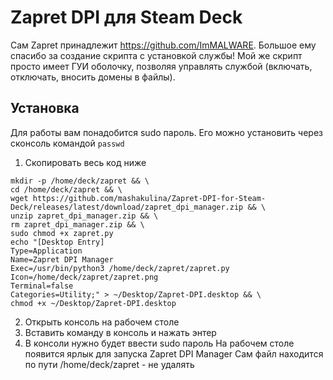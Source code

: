 # Zapret DPI для Steam Deck
Сам Zapret принадлежит https://github.com/ImMALWARE. Большое ему спасибо за создание скрипта с установкой службы!
Мой же скрипт просто имеет ГУИ оболочку, позволяя управлять службой (включать, отключать, вносить домены в файлы).
## Установка
Для работы вам понадобится sudo пароль. Его можно установить через сконсоль командой `passwd`
1. Скопировать весь код ниже
```  
mkdir -p /home/deck/zapret && \
cd /home/deck/zapret && \
wget https://github.com/mashakulina/Zapret-DPI-for-Steam-Deck/releases/latest/download/zapret_dpi_manager.zip && \
unzip zapret_dpi_manager.zip && \
rm zapret_dpi_manager.zip && \
sudo chmod +x zapret.py
echo "[Desktop Entry]
Type=Application
Name=Zapret DPI Manager
Exec=/usr/bin/python3 /home/deck/zapret/zapret.py
Icon=/home/deck/zapret/zapret.png
Terminal=false
Categories=Utility;" > ~/Desktop/Zapret-DPI.desktop && \
chmod +x ~/Desktop/Zapret-DPI.desktop
```  
2. Открыть консоль на рабочем столе
3. Вставить команду в консоль и нажать энтер
4. В консоли нужно будет ввести sudo пароль
На рабочем столе появится ярлык для запуска Zapret DPI Manager
Сам файл находится по пути /home/deck/zapret - не удалять
